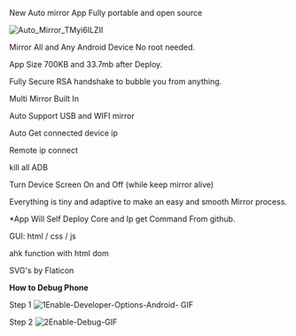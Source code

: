 
New Auto mirror App Fully portable and open source

![Auto_Mirror_TMyi6ILZII](https://user-images.githubusercontent.com/52171360/111868311-e9ba0180-8981-11eb-9785-bb27e4815504.png)


Mirror All and Any Android Device No root needed.

App Size 700KB and 33.7mb after Deploy.

Fully Secure RSA handshake to bubble you from anything.

Multi Mirror Built In

Auto Support USB and WIFI mirror

Auto Get connected device ip

Remote ip connect

kill all ADB

Turn Device Screen On and Off (while keep mirror alive)

Everything is tiny and adaptive to make an easy and smooth Mirror process.

*App Will Self Deploy Core and Ip get Command From github.

GUI:
html / css / js

ahk function with html dom

SVG's by Flaticon


**How to Debug Phone**

Step 1
![1Enable-Developer-Options-Android- GIF](https://user-images.githubusercontent.com/52171360/63210271-dafbd080-c0f4-11e9-8b32-18f4d4386272.gif)

Step 2
![2Enable-Debug-GIF](https://user-images.githubusercontent.com/52171360/63210272-dd5e2a80-c0f4-11e9-9849-f7254db6ff24.gif)
